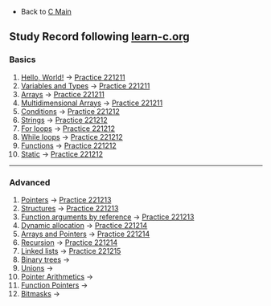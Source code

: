 * Back to [C Main](https://github.com/JoonHyeok-hozy-Kim/program_languages/blob/main/C/c_main.md)

## Study Record following [learn-c.org](https://www.learn-c.org/)

### Basics
1. [Hello, World!](https://www.learn-c.org/en/Hello%2C_World%21) -> [Practice 221211](https://github.com/JoonHyeok-hozy-Kim/program_languages/blob/main/C/learn-c/practices/221211_basic_01.c)
2. [Variables and Types](https://www.learn-c.org/en/Variables_and_Types) -> [Practice 221211](https://github.com/JoonHyeok-hozy-Kim/program_languages/blob/main/C/learn-c/practices/221211_basic_02.c)
3. [Arrays](https://www.learn-c.org/en/Arrays) -> [Practice 221211](https://github.com/JoonHyeok-hozy-Kim/program_languages/blob/main/C/learn-c/practices/221211_basic_03.c)
4. [Multidimensional Arrays](https://www.learn-c.org/en/Multidimensional_Arrays) -> [Practice 221211](https://github.com/JoonHyeok-hozy-Kim/program_languages/blob/main/C/learn-c/practices/221211_basic_04.c)
5. [Conditions](https://www.learn-c.org/en/Conditions) -> [Practice 221212](https://github.com/JoonHyeok-hozy-Kim/program_languages/blob/main/C/learn-c/practices/221212_basic_05.c)
6. [Strings](https://www.learn-c.org/en/Strings) -> [Practice 221212](https://github.com/JoonHyeok-hozy-Kim/program_languages/blob/main/C/learn-c/practices/221212_basic_06.c)
7. [For loops](https://www.learn-c.org/en/For_loops) -> [Practice 221212](https://github.com/JoonHyeok-hozy-Kim/program_languages/blob/main/C/learn-c/practices/221212_basic_07.c)
8. [While loops](https://www.learn-c.org/en/While_loops) -> [Practice 221212](https://github.com/JoonHyeok-hozy-Kim/program_languages/blob/main/C/learn-c/practices/221212_basic_08.c)
9. [Functions](https://www.learn-c.org/en/Functions) -> [Practice 221212](https://github.com/JoonHyeok-hozy-Kim/program_languages/blob/main/C/learn-c/practices/221212_basic_09.c)
10. [Static](https://www.learn-c.org/en/Static) -> [Practice 221212](https://github.com/JoonHyeok-hozy-Kim/program_languages/blob/main/C/learn-c/practices/221212_basic_10.c)

---

### Advanced
1. [Pointers](https://www.learn-c.org/en/Pointers) -> [Practice 221213](https://github.com/JoonHyeok-hozy-Kim/program_languages/blob/main/C/learn-c/practices/221213_advanced_11.c)
2. [Structures](https://www.learn-c.org/en/Structures) -> [Practice 221213](https://github.com/JoonHyeok-hozy-Kim/program_languages/blob/main/C/learn-c/practices/221213_advanced_12.c)
3. [Function arguments by reference](https://www.learn-c.org/en/Function_arguments_by_reference) -> [Practice 221213](https://github.com/JoonHyeok-hozy-Kim/program_languages/blob/main/C/learn-c/practices/221213_advanced_13.c)
4. [Dynamic allocation](https://www.learn-c.org/en/Dynamic_allocation) -> [Practice 221214](https://github.com/JoonHyeok-hozy-Kim/program_languages/blob/main/C/learn-c/practices/221214_advanced_14.c)
5. [Arrays and Pointers](https://www.learn-c.org/en/Arrays_and_Pointers) -> [Practice 221214](https://github.com/JoonHyeok-hozy-Kim/program_languages/blob/main/C/learn-c/practices/221214_advanced_15.c)
6. [Recursion](https://www.learn-c.org/en/Recursion) -> [Practice 221214](https://github.com/JoonHyeok-hozy-Kim/program_languages/blob/main/C/learn-c/practices/221214_advanced_16.c)
7. [Linked lists](https://www.learn-c.org/en/Linked_lists) -> [Practice 221215](https://github.com/JoonHyeok-hozy-Kim/program_languages/blob/main/C/learn-c/practices/221215_advanced_17.c)
8. [Binary trees](https://www.learn-c.org/en/Binary_trees) -> 
9. [Unions](https://www.learn-c.org/en/Unions) -> 
10. [Pointer Arithmetics](https://www.learn-c.org/en/Pointer_Arithmetics) -> 
11. [Function Pointers](https://www.learn-c.org/en/Function_Pointers) -> 
12. [Bitmasks](https://www.learn-c.org/en/Bitmasks) -> 